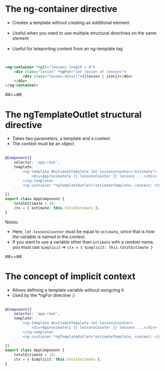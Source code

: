 <!-- .slide: class="with-code inconsolata" -->

# The ng-container directive

- Creates a template without creating an additional element<br/><br/>
- Useful when you need to use multiple structural directives on the same element <br/><br/>
- Useful for teleporting content from an ng-template tag <br/><br/>

```html

<ng-container *ngIf="lessons.length > 0">
    <div class="lesson" *ngFor="let lesson of lessons">
        <div class="lesson-detail">{{lesson | json}}</div>
    </div>
</ng-container>
```

<!-- .element: class="big-code" -->

##==##

<!-- .slide: class="with-code inconsolata" -->

# The ngTemplateOutlet structural directive

- Takes two parameters, a template and a context
- The context must be an object <br/><br/>

```typescript
@Component({
    selector: 'app-root',
    template: `
        <ng-template #estimateTemplate let-lessonsCounter="estimate">
            <div>Approximately {{ lessonsCounter }} lessons ...</div>
        </ng-template>
        <ng-container *ngTemplateOutlet="estimateTemplate; context: ctx"> </ng-container>
    `
})
export class AppComponent {
    totalEstimate = 10;
    ctx = { estimate: this.totalEstimate };
}
```
<!-- .element: class="medium-code" -->

Notes:

- Here, `let-lessonsCounter` must be equal to `estimate`, since that is how the variable is named in the context.
- If you want to use a variable other than `estimate` with a random name, you must use `$implicit` => `ctx = { $implicit: this.totalEstimate }`

##==##

<!-- .slide: class="inconsolata with-code"-->

# The concept of implicit context

- Allows defining a template variable without assigning it
- Used by the *ngFor directive :) <br/><br/>

```typescript
@Component({
    selector: 'app-root',
    template: `
        <ng-template #estimateTemplate let-lessonsCounter>
            <div>Approximately {{ lessonsCounter }} lessons ...</div>
        </ng-template>
        <ng-container *ngTemplateOutlet="estimateTemplate; context: ctx"> </ng-container>
    `
})
export class AppComponent {
    totalEstimate = 10;
    ctx = { $implicit: this.totalEstimate };
}
```

<!-- .element: class="medium-code" -->

